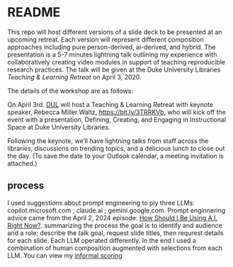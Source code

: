 # README

<!-- badges: start -->

<!-- badges: end -->

This repo will host different versions of a slide deck to be presented at an upcoming retreat.  Each version will represent different composition approaches including pure person-derived, ai-derived, and hybrid.  The presentation is a 5-7 minutes lightning talk outlining my experience with collaboratively creating video modules in support of teaching reproducible research practices.  The talk will be given at the Duke University Libraries _Teaching & Learning Retreat_ on April 3, 2020.

The details of the workshop are as follows:

On April 3rd.  [DUL](https://library.duke.edu) will host a Teaching & Learning Retreat with keynote speaker, Rebecca Miller Waltz, https://bit.ly/3TRRKVb, who will kick off the event with a presentation, Defining, Creating, and Engaging in Instructional Space at Duke University Libraries.

Following the keynote, we’ll have lightning talks from staff across the libraries, discussions on trending topics, and a delicious lunch to close out the day. (To save the date to your Outlook calendar, a meeting invitation is attached.)

## process

I used suggestions about prompt engineering to ply three LLMs:  copilot.microsoft.com ; claude.ai ; gemini.google.com.  Prompt enginnering advice came from the April 2, 2024 episode:  [How Should I Be Using A.I. Right Now?](https://www.nytimes.com/2024/04/02/opinion/ezra-klein-podcast-ethan-mollick.html). summarizing the process the goal is to identify and audience and a role; describe the talk goal, request slide titles, then requrest details for each slide.   Each LLM operated differently.  In the end I used a combination of human composition augmented with selections from each LLM.  You can view my [informal scoring](score_informal.qmd)


